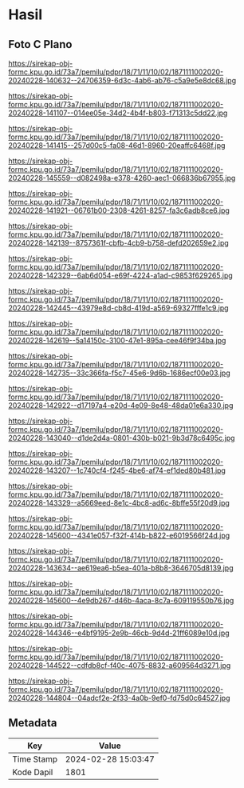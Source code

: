 # Hasil

## Foto C Plano

https://sirekap-obj-formc.kpu.go.id/73a7/pemilu/pdpr/18/71/11/10/02/1871111002020-20240228-140632--24706359-6d3c-4ab6-ab76-c5a9e5e8dc68.jpg

https://sirekap-obj-formc.kpu.go.id/73a7/pemilu/pdpr/18/71/11/10/02/1871111002020-20240228-141107--014ee05e-34d2-4b4f-b803-f71313c5dd22.jpg

https://sirekap-obj-formc.kpu.go.id/73a7/pemilu/pdpr/18/71/11/10/02/1871111002020-20240228-141415--257d00c5-fa08-46d1-8960-20eaffc6468f.jpg

https://sirekap-obj-formc.kpu.go.id/73a7/pemilu/pdpr/18/71/11/10/02/1871111002020-20240228-145559--d082498a-e378-4260-aec1-066836b67955.jpg

https://sirekap-obj-formc.kpu.go.id/73a7/pemilu/pdpr/18/71/11/10/02/1871111002020-20240228-141921--06761b00-2308-4261-8257-fa3c6adb8ce6.jpg

https://sirekap-obj-formc.kpu.go.id/73a7/pemilu/pdpr/18/71/11/10/02/1871111002020-20240228-142139--8757361f-cbfb-4cb9-b758-defd202659e2.jpg

https://sirekap-obj-formc.kpu.go.id/73a7/pemilu/pdpr/18/71/11/10/02/1871111002020-20240228-142329--6ab6d054-e69f-4224-a1ad-c9853f629265.jpg

https://sirekap-obj-formc.kpu.go.id/73a7/pemilu/pdpr/18/71/11/10/02/1871111002020-20240228-142445--43979e8d-cb8d-419d-a569-69327fffe1c9.jpg

https://sirekap-obj-formc.kpu.go.id/73a7/pemilu/pdpr/18/71/11/10/02/1871111002020-20240228-142619--5a14150c-3100-47e1-895a-cee46f9f34ba.jpg

https://sirekap-obj-formc.kpu.go.id/73a7/pemilu/pdpr/18/71/11/10/02/1871111002020-20240228-142735--33c366fa-f5c7-45e6-9d6b-1686ecf00e03.jpg

https://sirekap-obj-formc.kpu.go.id/73a7/pemilu/pdpr/18/71/11/10/02/1871111002020-20240228-142922--d17197a4-e20d-4e09-8e48-48da01e6a330.jpg

https://sirekap-obj-formc.kpu.go.id/73a7/pemilu/pdpr/18/71/11/10/02/1871111002020-20240228-143040--d1de2d4a-0801-430b-b021-9b3d78c6495c.jpg

https://sirekap-obj-formc.kpu.go.id/73a7/pemilu/pdpr/18/71/11/10/02/1871111002020-20240228-143207--1c740cf4-f245-4be6-af74-ef1ded80b481.jpg

https://sirekap-obj-formc.kpu.go.id/73a7/pemilu/pdpr/18/71/11/10/02/1871111002020-20240228-143329--a5669eed-8e1c-4bc8-ad6c-8bffe55f20d9.jpg

https://sirekap-obj-formc.kpu.go.id/73a7/pemilu/pdpr/18/71/11/10/02/1871111002020-20240228-145600--4341e057-f32f-414b-b822-e6019566f24d.jpg

https://sirekap-obj-formc.kpu.go.id/73a7/pemilu/pdpr/18/71/11/10/02/1871111002020-20240228-143634--ae619ea6-b5ea-401a-b8b8-3646705d8139.jpg

https://sirekap-obj-formc.kpu.go.id/73a7/pemilu/pdpr/18/71/11/10/02/1871111002020-20240228-145600--4e9db267-d46b-4aca-8c7a-609119550b76.jpg

https://sirekap-obj-formc.kpu.go.id/73a7/pemilu/pdpr/18/71/11/10/02/1871111002020-20240228-144346--e4bf9195-2e9b-46cb-9d4d-21ff6089e10d.jpg

https://sirekap-obj-formc.kpu.go.id/73a7/pemilu/pdpr/18/71/11/10/02/1871111002020-20240228-144522--cdfdb8cf-f40c-4075-8832-a609564d3271.jpg

https://sirekap-obj-formc.kpu.go.id/73a7/pemilu/pdpr/18/71/11/10/02/1871111002020-20240228-144804--04adcf2e-2f33-4a0b-9ef0-fd75d0c64527.jpg


## Metadata

| Key        | Value               |
| ---------- | ------------------- |
| Time Stamp | 2024-02-28 15:03:47 |
| Kode Dapil | 1801                |



